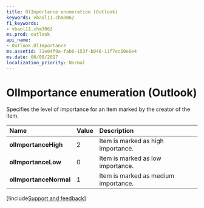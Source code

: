```yaml
---
title: OlImportance enumeration (Outlook)
keywords: vbaol11.chm3062
f1_keywords:
- vbaol11.chm3062
ms.prod: outlook
api_name:
- Outlook.OlImportance
ms.assetid: 71e04f9a-fab6-153f-b046-11f7ec50e8e4
ms.date: 06/08/2017
localization_priority: Normal
---
```



# OlImportance enumeration (Outlook)

Specifies the level of importance for an item marked by the creator of the item.



|Name|Value|Description|
|:-----|:-----|:-----|
| **olImportanceHigh**|2|Item is marked as high importance.|
| **olImportanceLow**|0|Item is marked as low importance.|
| **olImportanceNormal**|1|Item is marked as medium importance.|

[!include[Support and feedback](~/includes/feedback-boilerplate.md)]